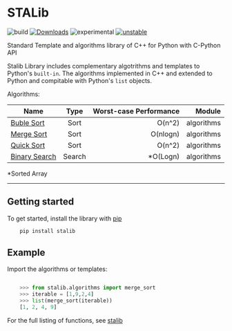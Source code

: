 
# STALib


![build](https://github.com/sanoguzhan/STAlib/workflows/build/badge.svg)
[![Downloads](https://static.pepy.tech/personalized-badge/stalib?period=total&units=international_system&left_color=black&right_color=orange&left_text=Downloads)](https://pepy.tech/project/stalib)
![experimental](http://badges.github.io/stability-badges/dist/experimental.svg)
[![unstable](http://badges.github.io/stability-badges/dist/unstable.svg)](http://github.com/badges/stability-badges)

Standard Template and algorithms library of C++ for Python with C-Python API

Stalib Library includes complementary algotrithms and templates to Python's ``built-in``.
The algorithms implemented in C++ and extended to Python and compitable with Python's ``list`` objects.


Algorithms:




| Name          | Type          | Worst-case Performance                   | Module
| ------------- |:-------------:| --------------------------------:|-------------:|
| [Buble Sort](https://en.wikipedia.org/wiki/Bubble_sort)    |  Sort       | O(n^2)|algorithms
| [Merge Sort](https://en.wikipedia.org/wiki/Merge_sort)     | Sort      |   O(nlogn) |algorithms
| [Quick Sort](https://en.wikipedia.org/wiki/Quicksort)| Sort    |    O(n^2) |algorithms
| [Binary Search](https://en.wikipedia.org/wiki/Binary_search_algorithm)| Search    |     *O(Logn) |algorithms



*Sorted Array

------
## Getting started


To get started, install the library with [pip](https://pip.pypa.io/en/stable/)

```bash
    pip install stalib
```
  

## Example 


Import the algorithms or templates:

```python

    >>> from stalib.algorithms import merge_sort
    >>> iterable = [1,9,2,4]
    >>> list(merge_sort(iterable))
    [1, 2, 4, 9]

```

For the full listing of functions, see [stalib](https://pypi.org/search/?q=stalib)

